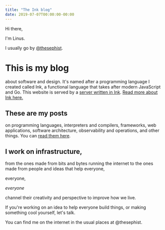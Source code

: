 ```yaml
---
title: "The Ink blog"
date: 2019-07-07T00:00:00-00:00
---
```


Hi there,

I'm Linus.

I usually go by [@thesephist](https://twitter.com/thesephist).

# This is my blog

about software and design. It's named after a programming language I created called Ink, a functional language that takes after modern JavaScript and Go. This website is served by a [server written in Ink](https://github.com/thesephist/dotink/blob/master/src/fileserver.ink). [Read more about Ink here.](https://linus.zone/ink)

## These are my posts

on programming languages, interpreters and compilers, frameworks, web applications, software architecture, observability and operations, and other things. You can [read them here](/posts/).

## I work on infrastructure,

from the ones made from bits and bytes running the internet to the ones made from people and ideas that help everyone,

everyone,

_everyone_

channel their creativity and perspective to improve how we live.

If you're working on an idea to help everyone build things, or making something cool yourself, let's talk.

You can find me on the internet in the usual places at @thesephist.
